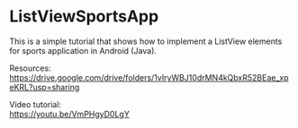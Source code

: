 # ListViewSportsApp
This is a simple tutorial that shows how to implement a ListView elements for sports application in Android (Java).

Resources:  
https://drive.google.com/drive/folders/1vIryWBJ10drMN4kQbxR52BEae_xpeKRL?usp=sharing  
  
Video tutorial:  
https://youtu.be/VmPHgyD0LgY
